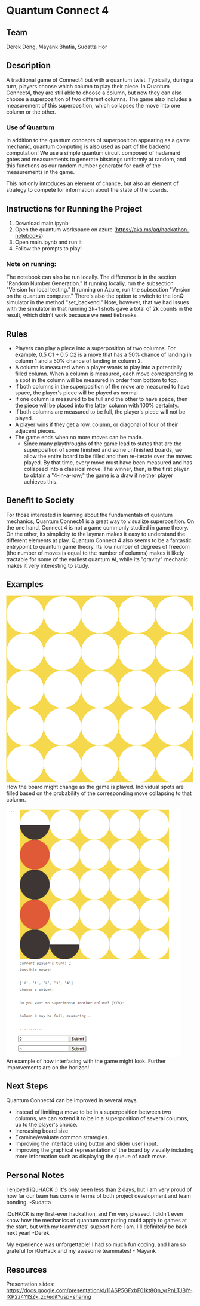 # Quantum Connect 4

## Team

Derek Dong, Mayank Bhatia, Sudatta Hor

## Description

A traditional game of Connect4 but with a quantum twist. Typically, during a turn, players choose which column to play their piece. In Quantum Connect4, they are still able to choose a column, but now they can also choose a superposition of two different columns. The game also includes a measurement of this superposition, which collapses the move into one column or the other.

### Use of Quantum


In addition to the quantum concepts of superposition appearing as a game mechanic, quantum computing is also used as part of the backend computation! We use a simple quantum circuit composed of hadamard gates and measurements to generate bitstrings uniformly at random, and this functions as our random number generator for each of the measurements in the game.

This not only introduces an element of chance, but also an element of strategy to compete for information about the state of the boards.

## Instructions for Running the Project

1. Download main.ipynb
2. Open the quantum workspace on azure (https://aka.ms/aq/hackathon-notebooks)
3. Open main.ipynb and run it
4. Follow the prompts to play!

### Note on running:
The notebook can also be run locally. The difference is in the section "Random Number Generation." If running locally, run the subsection "Version for local testing." If running on Azure, run the subsection "Version on the quantum computer." There's also the option to switch to the IonQ simulator in the method "set_backend." Note, however, that we had issues with the simulator in that running 2k+1 shots gave a total of 2k counts in the result, which didn't work because we need tiebreaks.


## Rules

- Players can play a piece into a superposition of two columns. For example, 0.5 C1 + 0.5 C2 is a move that has a 50% chance of landing in column 1 and a 50% chance of landing in column 2.
- A column is measured when a player wants to play into a potentially filled column. When a column is measured, each move corresponding to a spot in the column will be measured in order from bottom to top.
- If both columns in the superposition of the move are measured to have space, the player's piece will be played as normal
- If one column is measured to be full and the other to have space, then the piece will be placed into the latter column with 100% certainty.
- If both columns are measured to be full, the player's piece will not be played.
- A player wins if they get a row, column, or diagonal of four of their adjacent pieces.
- The game ends when no more moves can be made.
  - Since many playthroughs of the game lead to states that are the superposition of some finished and some unfinished boards, we allow the entire board to be filled and then re-iterate over the moves played. By that time, every move must have been measured and has collapsed into a classical move. The winner, then, is the first player to obtain a "4-in-a-row;" the game is a draw if neither player achieves this.

## Benefit to Society


For those interested in learning about the fundamentals of quantum mechanics, Quantum Connect4 is a great way to visualize superposition. On the one hand, Connect 4 is not a game commonly studied in game theory. On the other, its simplicity to the layman makes it easy to understand the different elements at play. Quantum Connect 4 also seems to be a fantastic entrypoint to quantum game theory. Its low number of degrees of freedom (the number of moves is equal to the number of columns) makes it likely tractable for some of the earliest quantum AI, while its "gravity" mechanic makes it very interesting to study.

## Examples


![Example Board](https://github.com/SudattaHor/2022_microsoft_ionq_challenge/blob/main/Quantum%20Connect%204/qconnect4.gif)  
How the board might change as the game is played. Individual spots are filled based on the probability of the corresponding move collapsing to that column.  


![Example Interface](https://github.com/SudattaHor/2022_microsoft_ionq_challenge/blob/main/Quantum%20Connect%204/interface_sample1.png)  
An example of how interfacing with the game might look. Further improvements are on the horizon!

## Next Steps

Quantum Connect4 can be improved in several ways.

- Instead of limiting a move to be in a superposition between two columns, we can extend it to be in a superposition of several columns, up to the player's choice.
- Increasing board size
- Examine/evaluate common strategies.
- Improving the interface using button and slider user input.
- Improving the graphical representation of the board by visually including more information such as displaying the queue of each move.

## Personal Notes

I enjoyed iQuHACK :) It's only been less than 2 days, but I am very proud of how far our team has come in terms of both project development and team bonding. -Sudatta

iQuHACK is my first-ever hackathon, and I'm very pleased. I didn't even know how the mechanics of quantum computing could apply to games at the start, but with my teammates' support here I am. I'll definitely be back next year! -Derek

My experience was unforgettable! I had so much fun coding, and I am so grateful for iQuHack and my awesome teammates! - Mayank

## Resources

Presentation slides: https://docs.google.com/presentation/d/11ASP5GFxbF01kt8On_yrPnLTJBlY-IXP2z4YlSZk_zc/edit?usp=sharing
